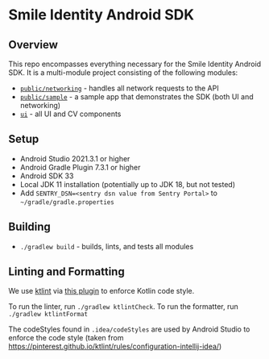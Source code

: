 # Smile Identity Android SDK

## Overview
This repo encompasses everything necessary for the Smile Identity Android SDK. 
It is a multi-module project consisting of the following modules:
- [`public/networking`](https://github.com/smileidentity/android/tree/main/public/networking) - handles all network requests to the API
- [`public/sample`](https://github.com/smileidentity/android/tree/main/public/sample) - a sample app that demonstrates the SDK (both UI and networking)
- [`ui`](https://github.com/smileidentity/android/tree/main/ui) - all UI and CV components

## Setup
- Android Studio 2021.3.1 or higher
- Android Gradle Plugin 7.3.1 or higher
- Android SDK 33
- Local JDK 11 installation (potentially up to JDK 18, but not tested)
- Add `SENTRY_DSN=<sentry dsn value from Sentry Portal>` to `~/gradle/gradle.properties`

## Building
- `./gradlew build` - builds, lints, and tests all modules

## Linting and Formatting
We use [ktlint](https://github.com/pinterest/ktlint) via 
[this plugin](https://github.com/jlleitschuh/ktlint-gradle) to enforce Kotlin code style.

To run the linter, run `./gradlew ktlintCheck`. To run the formatter, run `./gradlew ktlintFormat`

The codeStyles found in `.idea/codeStyles` are used by Android Studio to enforce the code style
(taken from https://pinterest.github.io/ktlint/rules/configuration-intellij-idea/)

